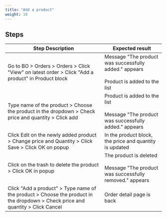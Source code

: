 ```yaml
---
title: "Add a product"
weight: 10
---
```

## Steps
| Step Description | Expected result |
| ----- | ----- |
| Go to BO > Orders > Orders > Click "View" on latest order > Click "Add a product" in Product block | Message "The product was successfully added." appears<br><br>Product is added to the list |
| Type name of the product > Choose the product in the dropdown > Check price and quantity > Click add | Product is added to the list<br><br>Message "The product was successfully added." appears |
| Click Edit on the newly added product > Change price and Quantity > Click Save > Click OK on popup | In the product block, the price and quantity is updated |
| Click on the trash to delete the product > Click OK in popup | The product is deleted<br><br>Message "The product was successfully removed." appears |
| Click "Add a product" > Type name of the product > Choose the product in the dropdown > Check price and quantity > Click Cancel | Order detail page is back |
